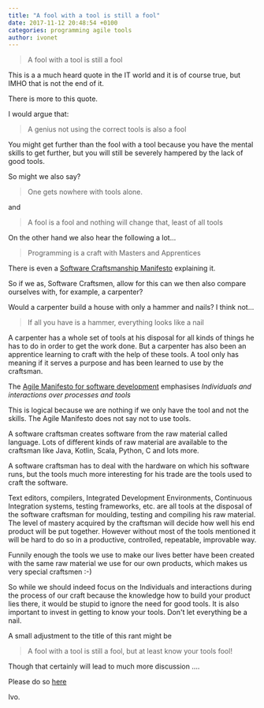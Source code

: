 ```yaml
---
title: "A fool with a tool is still a fool"
date: 2017-11-12 20:48:54 +0100
categories: programming agile tools
author: ivonet
---
```


> A fool with a tool is still a fool

This is a a much heard quote in the IT world and it is of course true, but IMHO that is not the end of it.
<!-- more -->
There is more to this quote.  

I would argue that:

> A genius not using the correct tools is also a fool

You might get further than the fool with a tool because you have the mental skills to get further, but you will still be severely hampered by the lack of good tools.

So might we also say?

> One gets nowhere with tools alone.

and

> A fool is a fool and nothing will change that, least of all tools

On the other hand we also hear the following a lot...

> Programming is a craft with Masters and Apprentices

There is even a [Software Craftsmanship Manifesto](http://manifesto.softwarecraftsmanship.org/) explaining it.

So if we as, Software Craftsmen, allow for this can we then also compare ourselves with, for example, a carpenter?

Would a carpenter build a house with only a hammer and nails? I think not...

> If all you have is a hammer, everything looks like a nail

A carpenter has a whole set of tools at his disposal for all kinds of things he has to do in order to get the work done. But a carpenter has also been an apprentice learning to craft with the help of these tools. A tool only has meaning if it serves a purpose and has been learned to use by the craftsman.

The [Agile Manifesto for software development](http://agilemanifesto.org/) emphasises *Individuals and interactions over processes and tools* 

This is logical because we are nothing if we only have the tool and not the skills. The Agile Manifesto does not say not to use tools.

A software craftsman creates software from the raw material called language. Lots of different kinds of raw material are available to the craftsman like Java, Kotlin, Scala, Python, C and lots more.

A software craftsman has to deal with the hardware on which his software runs, but the tools much more interesting for his trade are the tools used to craft the software.

Text editors, compilers, Integrated Development Environments, Continuous Integration systems, testing frameworks, etc. are all tools at the disposal of the software craftsman for moulding, testing and compiling his raw material. The level of mastery acquired by the craftsman will decide how well his end product will be put together. However without most of the tools mentioned it will be hard to do so in a productive, controlled, repeatable, improvable way.

Funnily enough the tools we use to make our lives better have been created with the same raw material we use for our own products, which makes us very special craftsmen :-)

So while we should indeed focus on the Individuals and interactions during the process of our craft because the knowledge how to build your product lies there, it would be stupid to ignore the need for good tools. It is also important to invest in getting to know your tools. Don't let everything be a nail.

A small adjustment to the title of this rant might be

> A fool with a tool is still a fool, but at least know your tools fool!

Though that certainly will lead to much more discussion ....

Please do so [here](https://ivo2u.nl/53)

Ivo.

